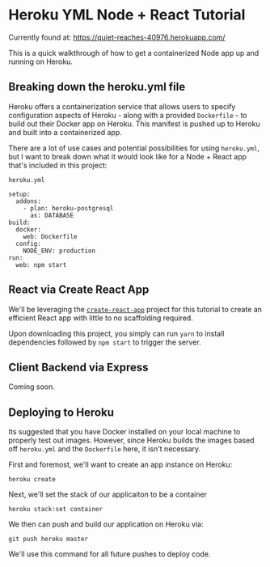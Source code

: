 # Heroku YML Node + React Tutorial

Currently found at: https://quiet-reaches-40976.herokuapp.com/

This is a quick walkthrough of how to get a containerized Node app up and running on Heroku.

## Breaking down the heroku.yml file

Heroku offers a containerization service that allows users to specify configuration aspects of Heroku - along with a provided `Dockerfile` - to build out their Docker app on Heroku. This manifest is pushed up to Heroku and built into a containerized app.

There are a lot of use cases and potential possibilities for using `heroku.yml`, but I want to break down what it would look like for a Node + React app that's included in this project:

`heroku.yml`

```
setup:
  addons:
    - plan: heroku-postgresql
      as: DATABASE
build:
  docker:
    web: Dockerfile
  config:
    NODE_ENV: production
run:
  web: npm start
```

## React via Create React App

We'll be leveraging the [`create-react-app`](https://github.com/facebook/create-react-app) project for this tutorial to create an efficient React app with little to no scaffolding required. 

Upon downloading this project, you simply can run `yarn` to install dependencies followed by `npm start` to trigger the server.

## Client Backend via Express

Coming soon.

## Deploying to Heroku

Its suggested that you have Docker installed on your local machine to properly test out
images. However, since Heroku builds the images based off `heroku.yml` and the `Dockerfile` here, it isn't necessary. 


First and foremost, we'll want to create an app instance on Heroku:

```
heroku create
```

Next, we'll set the stack of our applicaiton to be a container

```
heroku stack:set container
```

We then can push and build our application on Heroku via:

```
git push heroku master
```

We'll use this command for all future pushes to deploy code.